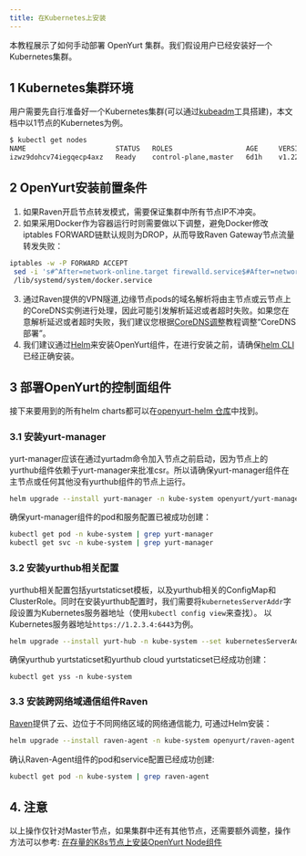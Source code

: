 ```yaml
---
title: 在Kubernetes上安装
---
```


本教程展示了如何手动部署 OpenYurt 集群。我们假设用户已经安装好一个Kubernetes集群。

## 1 Kubernetes集群环境

用户需要先自行准备好一个Kubernetes集群(可以通过[kubeadm](https://kubernetes.io/docs/setup/production-environment/tools/kubeadm/create-cluster-kubeadm/)工具搭建)，本文档中以1节点的Kubernetes为例。

```bash
$ kubectl get nodes
NAME                      STATUS   ROLES                  AGE     VERSION
izwz9dohcv74iegqecp4axz   Ready    control-plane,master   6d1h    v1.22.11
```

## 2 OpenYurt安装前置条件

1. 如果Raven开启节点转发模式，需要保证集群中所有节点IP不冲突。
2. 如果采用Docker作为容器运行时则需要做以下调整，避免Docker修改iptables FORWARD链默认规则为DROP，从而导致Raven Gateway节点流量转发失败：
  ```bash
  iptables -w -P FORWARD ACCEPT
   sed -i 's#^After=network-online.target firewalld.service$#After=network-online.target firewalld.service containerd.service#g' \
   /lib/systemd/system/docker.service
  ```
3. 通过Raven提供的VPN隧道,边缘节点pods的域名解析将由主节点或云节点上的CoreDNS实例进行处理，因此可能引发解析延迟或者超时失败。如果您在意解析延迟或者超时失败，我们建议您根据[CoreDNS调整](./coredns-prepare.md)教程调整“CoreDNS部署”。
4. 我们建议通过[Helm](https://helm.sh/)来安装OpenYurt组件，在进行安装之前，请确保[helm CLI](https://helm.sh/docs/intro/install/)已经正确安装。

## 3 部署OpenYurt的控制面组件

接下来要用到的所有helm charts都可以在[openyurt-helm 仓库](https://github.com/openyurtio/openyurt-helm)中找到。

### 3.1 安装yurt-manager

yurt-manager应该在通过yurtadm命令加入节点之前启动，因为节点上的yurthub组件依赖于yurt-manager来批准csr。所以请确保yurt-manager组件在主节点或任何其他没有yurthub组件的节点上运行。
```bash
helm upgrade --install yurt-manager -n kube-system openyurt/yurt-manager
```

确保yurt-manager组件的pod和服务配置已被成功创建：
```bash
kubectl get pod -n kube-system | grep yurt-manager
kubectl get svc -n kube-system | grep yurt-manager
```

### 3.2 安装yurthub相关配置

yurthub相关配置包括yurtstaticset模板，以及yurthub相关的ConfigMap和ClusterRole。同时在安装yurthub配置时，我们需要将`kubernetesServerAddr`字段设置为Kubernetes服务器地址（使用`kubectl config view`来查找）。
以Kubernetes服务器地址`https://1.2.3.4:6443`为例。
```bash
helm upgrade --install yurt-hub -n kube-system --set kubernetesServerAddr https://1.2.3.4:6443 openyurt/yurthub
```

确保yurthub yurtstaticset和yurthub cloud yurtstaticset已经成功创建：
```
kubectl get yss -n kube-system
```

### 3.3 安装跨网络域通信组件Raven
[Raven](../core-concepts/raven.md)提供了云、边位于不同网络区域的网络通信能力, 可通过Helm安装：
```bash
helm upgrade --install raven-agent -n kube-system openyurt/raven-agent
```

确认Raven-Agent组件的pod和service配置已经成功创建:
```bash
kubectl get pod -n kube-system | grep raven-agent
```

## 4. 注意
以上操作仅针对Master节点，如果集群中还有其他节点，还需要额外调整，操作方法可以参考: [在存量的K8s节点上安装OpenYurt Node组件](./yurtadm-join.md#2-在存量的k8s节点上安装openyurt-node组件)
